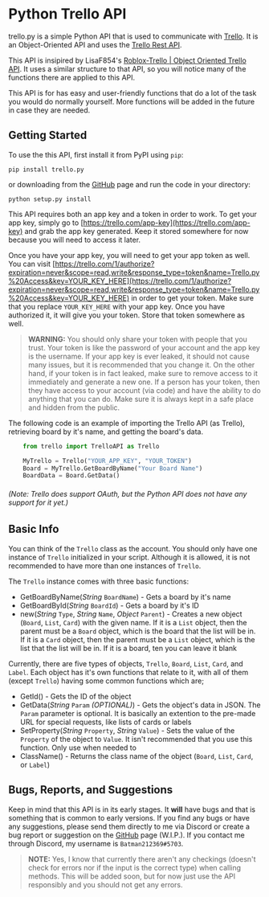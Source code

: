 Python Trello API
=========================

trello.py is a simple Python API that is used to communicate with [Trello]("https://trello.com/"). It is an Object-Oriented API and uses the [Trello Rest API](https://trello.com/docs/api/index.html).

This API is insipired by LisaF854's [Roblox-Trello | Object Oriented Trello API](https://devforum.roblox.com/t/roblox-trello-object-oriented-trello-api/233582). It uses a similar structure to that API, so you will notice many of the functions there are applied to this API.

This API is for has easy and user-friendly functions that do a lot of the task you would do normally yourself. More functions will be added in the future in case they are needed.

Getting Started
---------------

To use the this API, first install it from PyPI using `pip`:

    pip install trello.py

or downloading from the [GitHub]("https://github.com/Batman212369/trello.py") page and run the code in your directory:

    python setup.py install

This API requires both an app key and a token in order to work. To get your app key, simply go to [https://trello.com/app-key](https://trello.com/app-key) and grab the app key generated. Keep it stored somewhere for now because you will need to access it later.

Once you have your app key, you will need to get your app token as well. You can visit [https://trello.com/1/authorize?expiration=never&scope=read,write&response_type=token&name=Trello.py%20Access&key=YOUR_KEY_HERE](https://trello.com/1/authorize?expiration=never&scope=read,write&response_type=token&name=Trello.py%20Access&key=YOUR_KEY_HERE) in order to get your token. Make sure that you replace `YOUR_KEY_HERE` with your app key. Once you have authorized it, it will give you your token. Store that token somewhere as well.

> **WARNING:** You should only share your token with people that you trust. Your token is like the password of your account and the app key is the username. If your app key is ever leaked, it should not cause many issues, but it is recommended that you change it. On the other hand, if your token is in fact leaked, make sure to remove access to it immediately and generate a new one. If a person has your token, then they have access to your account (via code) and have the ability to do anything that you can do. Make sure it is always kept in a safe place and hidden from the public.

The following code is an example of importing the Trello API (as Trello), retrieving board by it's name, and getting the board's data. 
```python
    from trello import TrelloAPI as Trello

    MyTrello = Trello("YOUR_APP_KEY", "YOUR_TOKEN")
    Board = MyTrello.GetBoardByName("Your Board Name")
    BoardData = Board.GetData()
```
###### (*Note: Trello does support OAuth, but the Python API does not have any support for it yet.*)

Basic Info
---------------

You can think of the `Trello` class as the account. You should only have one instance of `Trello` initialized in your script. Although it is allowed, it is not recommended to have more than one instances of `Trello`.

The `Trello` instance comes with three basic functions:
 * GetBoardByName(*String* `BoardName`) - Gets a board by it's name
 * GetBoardById(*String* `BoardId`) - Gets a board by it's ID
 * new(*String* `Type`, *String* `Name`, *Object* `Parent`) - Creates a new object (`Board`, `List`, `Card`) with the given name. If it is a `List` object, then the parent must be a `Board` object, which is the board that the list will be in. If it is a `Card` object, then the parent must be a `List` object, which is the list that the list will be in. If it is a board, ten you can leave it blank

Currently, there are five types of objects, `Trello`, `Board`, `List`, `Card`, and `Label`. Each object has it's own functions that relate to it, with all of them (except `Trello`) having some common functions which are;
 * GetId() - Gets the ID of the object
 * GetData(*String* `Param` *(OPTIONAL)*) - Gets the object's data in JSON. The `Param` parameter is optional. It is basically an extention to the pre-made URL for special requests, like lists of cards or labels
 * SetProperty(*String* `Property`, *String* `Value`) - Sets the value of the `Property` of the object to `Value`. It isn't recommended that you use this function. Only use when needed to
 * ClassName() - Returns the class name of the object (`Board`, `List`, `Card`, or `Label`)

 Bugs, Reports, and Suggestions
---------------

Keep in mind that this API is in its early stages. It **will** have bugs and that is something that is common to early versions. If you find any bugs or have any suggestions, please send them directly to me via Discord or create a bug report or suggestion on the [GitHub]("https://github.com/Batman212369/trello.py") page  (W.I.P.). If you contact me through Discord, my username is `Batman212369#5703`.

> **NOTE:** Yes, I know that currently there aren't any checkings (doesn't check for errors nor if the input is the correct type) when calling methods. This will be added soon, but for now just use the API responsibly and you should not get any errors.